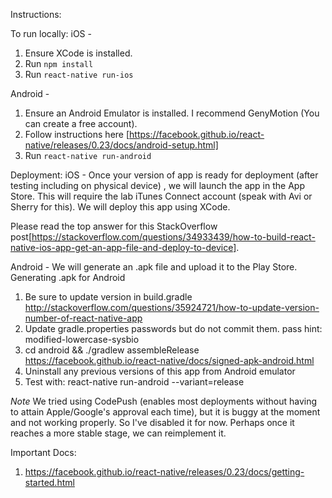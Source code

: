 Instructions:

To run locally:
iOS -
1) Ensure XCode is installed.
2) Run `npm install`
3) Run `react-native run-ios`

Android -
1) Ensure an Android Emulator is installed. I recommend GenyMotion (You can create a free account).
2) Follow instructions here [https://facebook.github.io/react-native/releases/0.23/docs/android-setup.html]
3) Run `react-native run-android`


Deployment:
iOS -
Once your version of app is ready for deployment (after testing including on physical device)
, we will launch the app in the App Store. This will require the lab iTunes Connect account
(speak with Avi or Sherry for this). We will deploy this app using XCode.

Please read the top answer for this StackOverflow post[https://stackoverflow.com/questions/34933439/how-to-build-react-native-ios-app-get-an-app-file-and-deploy-to-device].

Android -
We will generate an .apk file and upload it to the Play Store.
Generating .apk for Android

1) Be sure to update version in build.gradle
http://stackoverflow.com/questions/35924721/how-to-update-version-number-of-react-native-app
2) Update gradle.properties passwords but do not commit them.
pass hint: modified-lowercase-sysbio
3) cd android && ./gradlew assembleRelease
https://facebook.github.io/react-native/docs/signed-apk-android.html
4) Uninstall any previous versions of this app from Android emulator
5) Test with: react-native run-android --variant=release

*Note* We tried using CodePush (enables most deployments without having to attain
Apple/Google's approval each time), but it is buggy at the moment and not working
properly. So I've disabled it for now. Perhaps once it reaches a more stable
stage, we can reimplement it.

Important Docs:
1) https://facebook.github.io/react-native/releases/0.23/docs/getting-started.html
